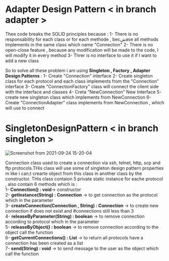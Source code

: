 # Adapter Design Pattern < in branch adapter >

Thee code breaks the SOLID principles because :
  1- There is no responsability for each class or for each methode , becشase all methods implements in the same class which name "Connection" 
  2- There is no open-close feature , because any modification will be made to the code, I will modify it in every method
  3- Threr is no interface to use it if I want to add a new class
  
  So to solve all these problem i am using **Singleton , Factory , Adapter Design Patterns**  :
  1- Create "Connection" interface 
  2- Create singleton class for each protocol and each class implements from the "Connection" interface
  3- Create "ConnectionFactory" class will connect the client side with the interface and classes 
  4- Creta "NewConnection" New Interface 
  5- create new singleton class which implements from NewConnection
  6- Create "ConnectionAdapter" class implements from NewConnection , which will use to connect 
  
  


# SingletonDesignPattern < in branch singleton >

![Screenshot from 2021-09-24 15-20-04](https://user-images.githubusercontent.com/47281464/134673551-1017ab6c-dd8a-4e8f-9d0b-d37058d89bae.png)

Connection class used to create a connection via ssh, telnet, http, scp and ftp protocols.THis class will use some of singleton design pattern properties m like i can;t crearte object from this class in another class by the constructor. THis class contaion 5 private static instance for eache protocol , also contain 6 methods which is :<br/>
1- **Connection() : void**-> constructor  <br/>
2- **getInstance(String) : Connection** -> to get connection as the protocol which in the parameter <br/>
3- **createConnection(Connection , String) : Connection** -> to create new connection if does not exist and #connections still less than 3 <br/>
4- **releaseByParameter(String) : boolean** -> to remove connection according to protocol which in the parameter <br/>
5- **releaseByObject() : boolean** -> to remove connection according to the object call the function <br/>
6- **getCurrentConnections() : List**<String> -> to return all protocols have a connection has been created as a list <br/>
7-  **send(String) : void** -> to send message to the user as the object which call the function <br/>
